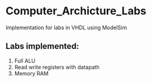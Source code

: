 # Computer_Archicture_Labs
Implementation for labs in VHDL using ModelSim
## Labs implemented:
1. Full ALU
2. Read write registers with datapath
3. Memory RAM
